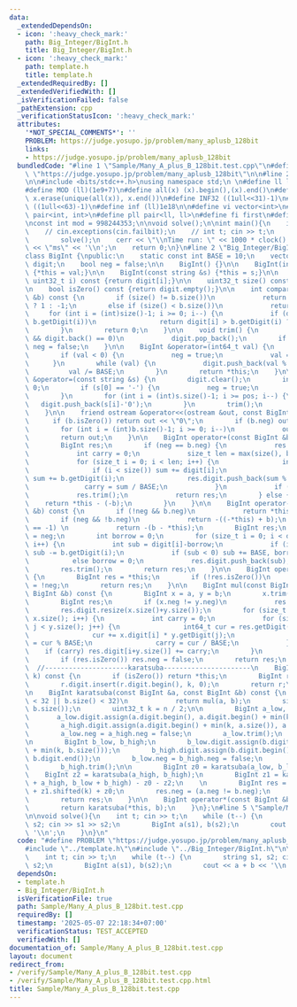 ```yaml
---
data:
  _extendedDependsOn:
  - icon: ':heavy_check_mark:'
    path: Big_Integer/BigInt.h
    title: Big_Integer/BigInt.h
  - icon: ':heavy_check_mark:'
    path: template.h
    title: template.h
  _extendedRequiredBy: []
  _extendedVerifiedWith: []
  _isVerificationFailed: false
  _pathExtension: cpp
  _verificationStatusIcon: ':heavy_check_mark:'
  attributes:
    '*NOT_SPECIAL_COMMENTS*': ''
    PROBLEM: https://judge.yosupo.jp/problem/many_aplusb_128bit
    links:
    - https://judge.yosupo.jp/problem/many_aplusb_128bit
  bundledCode: "#line 1 \"Sample/Many_A_plus_B_128bit.test.cpp\"\n#define PROBLEM\
    \ \"https://judge.yosupo.jp/problem/many_aplusb_128bit\"\n\n#line 2 \"template.h\"\
    \n\n#include <bits/stdc++.h>\nusing namespace std;\n \n#define ll long long\n\
    #define MOD (ll)(1e9+7)\n#define all(x) (x).begin(),(x).end()\n#define unique(x)\
    \ x.erase(unique(all(x)), x.end())\n#define INF32 ((1ull<<31)-1)\n#define INF64\
    \ ((1ull<<63)-1)\n#define inf (ll)1e18\n\n#define vi vector<int>\n#define pii\
    \ pair<int, int>\n#define pll pair<ll, ll>\n#define fi first\n#define se second\n\
    \nconst int mod = 998244353;\n\nvoid solve();\n\nint main(){\n    ios_base::sync_with_stdio(false);cin.tie(NULL);\n\
    \    // cin.exceptions(cin.failbit);\n    // int t; cin >> t;\n    // while(t--)\n\
    \        solve();\n    cerr << \"\\nTime run: \" << 1000 * clock() / CLOCKS_PER_SEC\
    \ << \"ms\" << '\\n';\n    return 0;\n}\n#line 2 \"Big_Integer/BigInt.h\"\n\n\
    class BigInt {\npublic:\n    static const int BASE = 10;\n    vector<uint32_t>\
    \ digit;\n    bool neg = false;\n\n    BigInt() {}\n\n    BigInt(int64_t val)\
    \ {*this = val;}\n\n    BigInt(const string &s) {*this = s;}\n\n    uint32_t getDigit(const\
    \ uint32_t i) const {return digit[i];}\n\n    uint32_t size() const {return digit.size();}\n\
    \n    bool isZero() const {return digit.empty();}\n\n    int compare(const BigInt\
    \ &b) const {\n        if (size() != b.size())\n            return size() > b.size()\
    \ ? 1 : -1;\n        else if (size() < b.size())\n            return -1;\n   \
    \     for (int i = (int)size()-1; i >= 0; i--) {\n            if (digit[i] !=\
    \ b.getDigit(i))\n                return digit[i] > b.getDigit(i) ? 1 : -1;\n\
    \        }\n        return 0;\n    }\n\n    void trim() {\n        while (!digit.empty()\
    \ && digit.back() == 0)\n            digit.pop_back();\n        if (digit.empty())\
    \ neg = false;\n    }\n\n    BigInt &operator=(int64_t val) {\n        digit.clear();\n\
    \        if (val < 0) {\n            neg = true;\n            val = -val;\n  \
    \      }\n        while (val) {\n            digit.push_back(val % BASE);\n  \
    \          val /= BASE;\n        }\n        return *this;\n    }\n\n    BigInt\
    \ &operator=(const string &s) {\n        digit.clear();\n        int32_t pos =\
    \ 0;\n        if (s[0] == '-') {\n            neg = true;\n            pos = 1;\n\
    \        }\n        for (int i = (int)s.size()-1; i >= pos; i--) {\n         \
    \   digit.push_back(s[i]-'0');\n        }\n        trim();\n        return *this;\n\
    \    }\n\n    friend ostream &operator<<(ostream &out, const BigInt &b) {\n  \
    \      if (b.isZero()) return out << \"0\";\n        if (b.neg) out << \"-\";\n\
    \        for (int i = (int)b.size()-1; i >= 0; i--)\n            out << b.getDigit(i);\n\
    \        return out;\n    }\n\n    BigInt operator+(const BigInt &b) const {\n\
    \        BigInt res;\n        if (neg == b.neg) {\n            res.neg = neg;\n\
    \            int carry = 0;\n            size_t len = max(size(), b.size());\n\
    \            for (size_t i = 0; i < len; i++) {\n                int sum = carry;\n\
    \                if (i < size()) sum += digit[i];\n                if (i < b.size())\
    \ sum += b.getDigit(i);\n                res.digit.push_back(sum % BASE);\n  \
    \              carry = sum / BASE;\n            }\n            if (carry) res.digit.push_back(carry);\n\
    \            res.trim();\n            return res;\n        } else {\n        \
    \    return *this - (-b);\n        }\n    }\n\n    BigInt operator-(const BigInt\
    \ &b) const {\n        if (!neg && b.neg)\n            return *this + (-b);\n\
    \        if (neg && !b.neg)\n            return -((-*this) + b);\n        if (compare(b)\
    \ == -1) \n            return -(b - *this);\n        BigInt res;\n        res.neg\
    \ = neg;\n        int borrow = 0;\n        for (size_t i = 0; i < digit.size();\
    \ i++) {\n            int sub = digit[i]-borrow;\n            if (i < b.size())\
    \ sub -= b.getDigit(i);\n            if (sub < 0) sub += BASE, borrow = 1;\n \
    \           else borrow = 0;\n            res.digit.push_back(sub);\n        }\n\
    \        res.trim();\n        return res;\n    }\n\n    BigInt operator-() const\
    \ {\n        BigInt res = *this;\n        if (!res.isZero())\n            res.neg\
    \ = !neg;\n        return res;\n    }\n\n    BigInt mul(const BigInt &a, const\
    \ BigInt &b) const {\n        BigInt x = a, y = b;\n        x.trim(); y.trim();\n\
    \        BigInt res;\n        if (x.neg != y.neg)\n            res.neg = true;\n\
    \        res.digit.resize(x.size()+y.size());\n        for (size_t i = 0; i <\
    \ x.size(); i++) {\n            int carry = 0;\n            for (size_t j = 0;\
    \ j < y.size(); j++) {\n                int64_t cur = res.getDigit(i+j) + carry;\n\
    \                cur += x.digit[i] * y.getDigit(j);\n                res.digit[i+j]\
    \ = cur % BASE;\n                carry = cur / BASE;\n            }\n        \
    \    if (carry) res.digit[i+y.size()] += carry;\n        }\n        res.trim();\n\
    \        if (res.isZero()) res.neg = false;\n        return res;\n    }\n\n  \
    \  //---------------------karatsuba----------------------\n    BigInt shifted(size_t\
    \ k) const {\n        if (isZero()) return *this;\n        BigInt r = *this;\n\
    \        r.digit.insert(r.digit.begin(), k, 0);\n        return r;\n    }    \n\
    \n    BigInt karatsuba(const BigInt &a, const BigInt &b) const {\n        if (a.size()\
    \ < 32 || b.size() < 32)\n            return mul(a, b);\n        size_t n = max(a.size(),\
    \ b.size());\n        uint32_t k = n / 2;\n\n        BigInt a_low, a_high;\n \
    \       a_low.digit.assign(a.digit.begin(), a.digit.begin() + min(k, a.size()));\n\
    \        a_high.digit.assign(a.digit.begin() + min(k, a.size()), a.digit.end());\n\
    \        a_low.neg = a_high.neg = false;\n        a_low.trim();\n        a_high.trim();\n\
    \n        BigInt b_low, b_high;\n        b_low.digit.assign(b.digit.begin(), b.digit.begin()\
    \ + min(k, b.size()));\n        b_high.digit.assign(b.digit.begin() + min(k, b.size()),\
    \ b.digit.end());\n        b_low.neg = b_high.neg = false;\n        b_low.trim();\n\
    \        b_high.trim();\n\n        BigInt z0 = karatsuba(a_low, b_low);\n    \
    \    BigInt z2 = karatsuba(a_high, b_high);\n        BigInt z1 = karatsuba(a_low\
    \ + a_high, b_low + b_high) - z0 - z2;\n    \n        BigInt res = z2.shifted(2*k)\
    \ + z1.shifted(k) + z0;\n        res.neg = (a.neg != b.neg);\n        res.trim();\n\
    \        return res;\n    }\n\n    BigInt operator*(const BigInt &b) const {\n\
    \        return karatsuba(*this, b);\n    }\n};\n#line 5 \"Sample/Many_A_plus_B_128bit.test.cpp\"\
    \n\nvoid solve(){\n    int t; cin >> t;\n    while (t--) {\n        string s1,\
    \ s2; cin >> s1 >> s2;\n        BigInt a(s1), b(s2);\n        cout << a + b <<\
    \ '\\n';\n    }\n}\n"
  code: "#define PROBLEM \"https://judge.yosupo.jp/problem/many_aplusb_128bit\"\n\n\
    #include \"../template.h\"\n#include \"../Big_Integer/BigInt.h\"\n\nvoid solve(){\n\
    \    int t; cin >> t;\n    while (t--) {\n        string s1, s2; cin >> s1 >>\
    \ s2;\n        BigInt a(s1), b(s2);\n        cout << a + b << '\\n';\n    }\n}"
  dependsOn:
  - template.h
  - Big_Integer/BigInt.h
  isVerificationFile: true
  path: Sample/Many_A_plus_B_128bit.test.cpp
  requiredBy: []
  timestamp: '2025-05-07 22:18:34+07:00'
  verificationStatus: TEST_ACCEPTED
  verifiedWith: []
documentation_of: Sample/Many_A_plus_B_128bit.test.cpp
layout: document
redirect_from:
- /verify/Sample/Many_A_plus_B_128bit.test.cpp
- /verify/Sample/Many_A_plus_B_128bit.test.cpp.html
title: Sample/Many_A_plus_B_128bit.test.cpp
---
```

